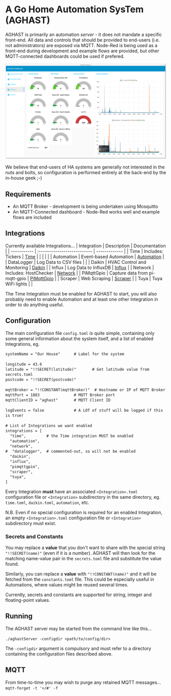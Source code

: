 # A Go Home Automation SysTem (AGHAST)

AGHAST is primarily an automation _server_ - it does not mandate a specific front-end.
All data and controls that should be provided to end-users (i.e. not administrators) are exposed via MQTT.
Node-Red is being used as a front-end during development and example flows are provided, but other MQTT-connected dashboards could be used if prefered.

![](examples/node-red/Screenshots/Network-0.0.0.png)

We believe that end-users of HA systems are generally not interested in the nuts and bolts, so configuration is performed entirely at the back-end by the in-house geek ;-)

## Requirements

* An MQTT Broker - development is being undertaken using Mosquitto
* An MQTT-Connected dashboard - Node-Red works well and example flows are included

## Integrations
Currently available Integrations...
| Integration | Description                  | Documentation |
| ----------- | :--------------------------  | ------------- |
| Time        | Includes: Tickers            | [Time](docs/Time.md) |
|             |                              |                      |
| Automation  | Event-based Automation       | [Automation](docs/Automation.md) |
| DataLogger  | Log Data to CSV files        | [](docs/) |
| Daikin      | HVAC Control and Monitoring  | [Daikin](docs/Daikin.md) |
| Influx      | Log Data to InfluxDB         | [Influx](docs/Influx.md) |
| Network     | Includes: HostChecker        | [Network](docs/Network.md) |
| PiMqttGpio  | Capture data from pi-mqtt-gpio | [PiMqttGpio](docs/PiMqttGpio.md) |
| Scraper     | Web Scraping                 | [Scraper](docs/Scraper.md) |
| Tuya        | Tuya WiFi lights             | [](docs/) |

The Time Integration must be enabled for AGHAST to start, you will also probably need to
enable Automation and at least one other Integration in order to do anything useful.

## Configuration

The main configuration file `config.toml` is quite simple, containing only some general information about the system itself, and a list of enabled Integrations, eg.
```
systemName = "Our House"      # Label for the system

longitude = 43.6
latitude = "!!SECRET(latitude)"       # Get latitude value from secrets.toml
postcode = "!!SECRET(postcode)"

mqttBroker = "!!CONSTANT(mqttBroker)"  # Hostname or IP of MQTT Broker
mqttPort = 1883               # MQTT Broker port
mqttClientID = "aghast"       # MQTT Client ID

logEvents = false             # A LOT of stuff will be logged if this is true!

# List of Integrations we want enabled
integrations = [
  "time",         # the Time integration MUST be enabled
  "automation",
  "network",
#  "datalogger",  # commented-out, so will not be enabled
  "daikin",
  "influx",
  "pimqttgpio",
  "scraper",
  "tuya",
]
```
Every Integration **must** have an associated `<Integration>.toml` configuration file or `<Integration>` subdirectory in the same directory,
eg. `time.toml`, `daikin.toml`, `automation`, etc.

N.B. Even if no special configuration is required for an enabled Integration, an empty `<Integration>.toml` configuration file or `<Integration>` subdirectory must exist.

### Secrets and Constants

You may replace a **value** that you don't want to share with the special string `"!!SECRET(name)"` (even if it is a number).
AGHAST will then look for the matching name-value pair in the `secrets.toml` file and substitute the value found.

Similarly, you can replace a **value** with `"!!CONSTANT(name)"` and it will be fetched from the `constants.toml` file.
This could be especially useful in Automations, where values might be reused several times.

Currently, secrets and constants are supported for string, integer and floating-point values.

## Running

The AGHAST server may be started from the command line like this...

`./aghastServer -configdir <path/to/config/dir>`

The `-configdir` argument is compulsory and must refer to a directory containing the configuration files described above.

## MQTT
From time-to-time you may wish to purge any retained MQTT messages...
`mqtt-forget -t '+/#' -f`
